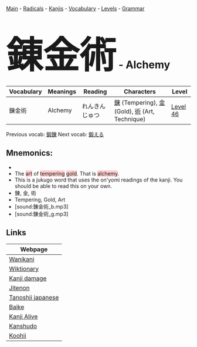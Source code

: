 <style> bigfont {font-size: 100px}</style>
[Main](../README.md) -
[Radicals](../radicals.md) -
[Kanjis](../kanjis.md) -
[Vocabulary](../vocabulary.md) -
[Levels](../levels.md) -
[Grammar](../grammar.md)
# <bigfont> 錬金術</bigfont> - Alchemy 

| Vocabulary | Meanings | Reading | Characters | Level |
| --- | --- | --- | --- | --- |
| 錬金術 | Alchemy | れんきんじゅつ |  [錬](../kanjis/錬.md) (Tempering), [金](../kanjis/金.md) (Gold), [術](../kanjis/術.md) (Art, Technique) | [Level 46](../levels/wk_level46.md) |

Previous vocab: [鍛錬](鍛錬.md) Next vocab: [鍛える](鍛える.md) 

## Mnemonics:

* 
* The <span style="background-color:#ffcccb"> art</span> of <span style="background-color:#ffcccb"> tempering</span> <span style="background-color:#ffcccb"> gold</span>. That is <span style="background-color:#ffcccb"> alchemy</span>.
* This is a jukugo word that uses the on'yomi readings of the kanji. You should be able to read this on your own.
* 錬, 金, 術
* Tempering, Gold, Art
* [sound:錬金術_b.mp3]
* [sound:錬金術_g.mp3]


## Links 

| Webpage |
| --- |
| [Wanikani          ](https://www.wanikani.com/kanji/錬金術) |
| [Wiktionary        ](https://en.wiktionary.org/wiki/錬金術) |
| [Kanji damage      ](http://www.kanjidamage.com/kanji/search?utf8=✓&q=錬金術) |
| [Jitenon           ](https://jitenon.com/kanji/錬金術) |
| [Tanoshii japanese ](https://www.tanoshiijapanese.com/dictionary/kanji.cfm?k=錬金術) |
| [Baike             ](https://baike.baidu.com/item/錬金術) |
| [Kanji Alive       ](https://app.kanjialive.com/錬金術) |
| [Kanshudo          ](https://www.kanshudo.com/searchmn?q=錬金術) |
| [Koohii            ](https://kanji.koohii.com/study/kanji/錬金術) |
